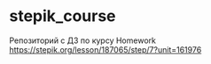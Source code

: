 # stepik_course
Репозиторий с ДЗ по курсу
Homework
https://stepik.org/lesson/187065/step/7?unit=161976
